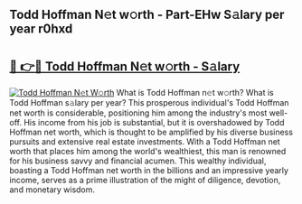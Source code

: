 ## Todd Hoffman N𝚎t w𝚘rth - Part-EHw S𝚊lary per year r0hxd

# <h2><a href="http://gc00rke.nevu.top/?p=Todd+Hoffman">🔗 👉🔴 Todd Hoffman N𝚎t w𝚘rth - S𝚊lary</a></h2>

[![Todd Hoffman N𝚎t W𝚘rth](https://i.imgur.com/EBH3L9S.jpeg)](http://gc00rke.nevu.top/?p=Todd+Hoffman)
What is Todd Hoffman n𝚎t w𝚘rth? What is Todd Hoffman s𝚊lary per year?
This prosperous individual's Todd Hoffman net worth is considerable, positioning him among the industry's most well-off. His income from his job is substantial, but it is overshadowed by Todd Hoffman net worth, which is thought to be amplified by his diverse business pursuits and extensive real estate investments. With a Todd Hoffman net worth that places him among the world's wealthiest, this man is renowned for his business savvy and financial acumen. This wealthy individual, boasting a Todd Hoffman net worth in the billions and an impressive yearly income, serves as a prime illustration of the might of diligence, devotion, and monetary wisdom.
